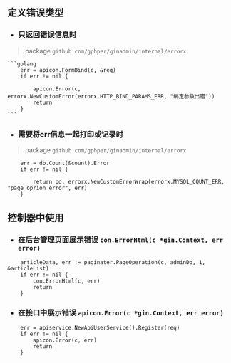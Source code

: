 
## 定义错误类型 <br/>
* ### 只返回错误信息时
>  package `github.com/gphper/ginadmin/internal/errorx`

	```golang
		err = apicon.FormBind(c, &req)
		if err != nil {

			apicon.Error(c, errorx.NewCustomError(errorx.HTTP_BIND_PARAMS_ERR, "绑定参数出错"))
			return
		}
	```

* ### 需要将err信息一起打印或记录时
>   package `github.com/gphper/ginadmin/internal/errorx`
```golang
    err = db.Count(&count).Error
	if err != nil {
		
		return pd, errorx.NewCustomErrorWrap(errorx.MYSQL_COUNT_ERR, "page oprion error", err)
	}
```

## 控制器中使用 <br/>

* ### 在后台管理页面展示错误 `con.ErrorHtml(c *gin.Context, err error)`
```golang
    articleData, err := paginater.PageOperation(c, adminDb, 1, &articleList)
	if err != nil {
		con.ErrorHtml(c, err)
		return
	}
```

* ### 在接口中展示错误 `apicon.Error(c *gin.Context, err error)`
```golang
    err = apiservice.NewApiUserService().Register(req)
	if err != nil {
		apicon.Error(c, err)
		return
	}
```

